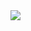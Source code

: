 <img src="C:\Users\MaurquiseBradford\OneDrive - New Horizons Computer Learning Center\Pictures\Screenshots"/>